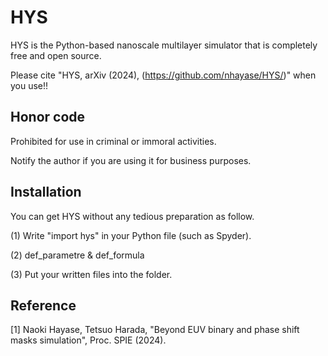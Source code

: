 # HYS
HYS is the Python-based nanoscale multilayer simulator that is completely free and open source. 

Please cite "HYS, arXiv (2024), (https://github.com/nhayase/HYS/)" when you use!!

## Honor code
Prohibited for use in criminal or immoral activities.

Notify the author if you are using it for business purposes.

## Installation
You can get HYS without any tedious preparation as follow.

(1) Write "import hys" in your Python file (such as Spyder).

(2) def_parametre & def_formula

(3) Put your written files into the folder.

## Reference
[1] Naoki Hayase, Tetsuo Harada, "Beyond EUV binary and phase shift masks simulation", Proc. SPIE (2024).

